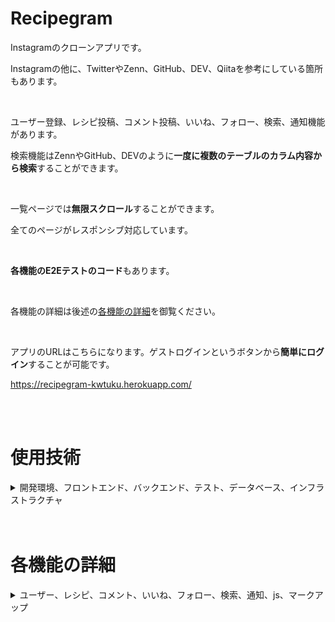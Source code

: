 # Recipegram

Instagramのクローンアプリです。

Instagramの他に、TwitterやZenn、GitHub、DEV、Qiitaを参考にしている箇所もあります。

<br>

ユーザー登録、レシピ投稿、コメント投稿、いいね、フォロー、検索、通知機能があります。

検索機能はZennやGitHub、DEVのように**一度に複数のテーブルのカラム内容から検索**することができます。

<br>

一覧ページでは**無限スクロール**することができます。

全てのページがレスポンシブ対応しています。

<br>

**各機能のE2Eテストのコード**もあります。

<br>

各機能の詳細は後述の[各機能の詳細](#各機能の詳細)を御覧ください。

<br>

アプリのURLはこちらになります。ゲストログインというボタンから**簡単にログイン**することが可能です。

https://recipegram-kwtuku.herokuapp.com/

<br>
<br>

# 使用技術

<details>

<summary>開発環境、フロントエンド、バックエンド、テスト、データベース、インフラストラクチャ</summary>

<br>

## 開発環境

* Windows 10 Home

* Docker

* Docker Compose

<br>

## フロントエンド

* HTML

* SCSS

* Bulma

* JavaScript

* jQuery($.ajaxメソッドでのみ使用)

<br>

## バックエンド

* Ruby 2.7.3

* Ruby on Rails 6.1.3.1

<br>

## テスト

* RSpec 5.0.1

* Factory Bot 6.2.0

* Capybara 3.35.3

<br>

## データベース

* PostgreSQL 13.3

<br>

## インフラストラクチャ

* Puma 5.3.2

* Heroku 7.52.0

* Cloudinary

</details>

<br>
<br>

# 各機能の詳細

<details>

<summary>ユーザー、レシピ、コメント、いいね、フォロー、検索、通知、js、マークアップ</summary>

<br>

## ユーザー

* deviseを使用しています。

* 新規登録、ログイン、ログアウト、編集、削除ができます。

* パスワードの入力フォームで目のアイコンをクリックすることで表示することができます。

  目のアイコンまたはパスワードフォーム外をクリック、あるいは画面をスクロールするとマスクされた表示に戻ります。


* ワンクリックでログインができるゲストログイン機能があります。

* 自分自身とフォローしているユーザーの投稿を含むフィードを持っています。

* ユーザー一覧、フィード、投稿したレシピ一覧、コメントしたレシピ一覧、いいねしたレシピ一覧、フォロー中一覧、フォロワー一覧ページでAjaxにより無限スクロールができます。

  読込中はアニメーションが表示されます。

* Twitterのように他ユーザーの詳細ページで、他ユーザーのフォロワーの内、自身がフォローしているユーザーが表示されます。

<br>

## レシピ

* 投稿、編集、削除ができます。

* carrierwaveにより画像をアップロードできます。

* 画像をアップロードする際にプレビューを見ることができます。

* レシピ一覧ページでAjaxにより無限スクロールができます。

* レシピの詳細ページでレシピ画像をクリックするとモーダルで画像が大きく表示されます。

* レシピの詳細ページでコメントを一件もしくは全件の表示に切り替えることができます。

* レシピが複数表示されているページでは、Instagramのように画像の上にマウスカーソルを重ねるといいねとコメント数が表示されます。

<br>

## コメント

* 投稿、削除ができます。

<br>

## いいね

* レシピに対していいねができます。

* いいねを取り消すこともできます。

* Ajaxを使用しています。

<br>

## フォロー

* ユーザーをフォローすることができます。

* フォローを解除することもできます。

* Ajaxを使用しています。

* フォロー中の場合はマウスオーバーでフォローボタンの色とテキストが変化します。

<br>

## 検索

* ransackを使用しています。

* レシピ名、レシピ内容、ユーザー名、またはユーザープロフィール文からキーワード検索できます。

* GitHubやZennのように一度にすべての検索対象から検索をすることができます。

* 更新日、いいね数、コメント数、投稿数、フォロワー数、またはフォローしている人の数で検索結果がソートできます。

* 半角または全角スペースで区切ることでAND検索ができます。

* 検索対象を引き継いだまま、キーワードを変更して検索し直すことができます。

* kaminariによりページを分割して検索結果を表示しています。

<br>

## 通知

* フォローされたとき、投稿したレシピがいいねされたとき、投稿したレシピにコメントされたとき、またはコメントしたレシピに他のユーザーがコメントしたときに通知が作成されます。

* 通知の既読管理ができます。

* kaminariによりページを分割して通知内容の一覧を表示しています。

* 未読の通知がある場合はヘッダーのベルアイコンの右上にバッジが表示されます。

<br>

## js

* 各フォームで空欄、空文字の場合はボタンが動作しません。

* 各テキストエリアは改行でリサイズされます。

* フラッシュメッセージはXボタンをクリックすると非表示になります。

* ミートボールメニューをクリックするとドロップダウンリストが表示されます。

  ミートボールメニューまたはドロップダウンリスト外をクリック、あるいは画面をスクロールするとドロップダウンリストが非表示になります。

* モバイル表示ではヘッダーにハンバーガーメニューが表示されます。

<br>

## マークアップ

* 文章を一行もしくは指定の複数行に省略し、末尾に三点リーダーをつけて表示することができます。

* 要素の横幅に収まりきらない長い文字列は改行されるようにし、レイアウトが崩れないようにしています。

</details>

<br>
<br>
